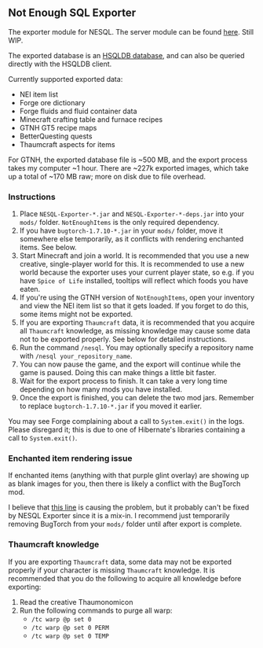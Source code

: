 ## Not Enough SQL Exporter

The exporter module for NESQL. The server module can be found
[here](https://github.com/D-Cysteine/nesql-server). Still WIP.

The exported database is an
[HSQLDB database](http://hsqldb.org/), and can also be queried directly with the
HSQLDB client.

Currently supported exported data:

* NEI item list
* Forge ore dictionary
* Forge fluids and fluid container data
* Minecraft crafting table and furnace recipes
* GTNH GT5 recipe maps
* BetterQuesting quests
* Thaumcraft aspects for items

For GTNH, the exported database file is ~500 MB, and the export process takes my
computer ~1 hour. There are ~227k exported images, which take up a total of
~170 MB raw; more on disk due to file overhead.

### Instructions

1. Place `NESQL-Exporter-*.jar` and `NESQL-Exporter-*-deps.jar` into your
   `mods/` folder. `NotEnoughItems` is the only required dependency.
2. If you have `bugtorch-1.7.10-*.jar` in your `mods/` folder, move it somewhere
   else temporarily, as it conflicts with rendering enchanted items. See below.
3. Start Minecraft and join a world. It is recommended that you use a new
   creative, single-player world for this. It is recommended to use a new world
   because the exporter uses your current player state, so e.g. if you have
   `Spice of Life` installed, tooltips will reflect which foods you have eaten.
4. If you're using the GTNH version of `NotEnoughItems`, open your inventory and
   view the NEI item list so that it gets loaded. If you forget to do this, some
   items might not be exported.
5. If you are exporting `Thaumcraft` data, it is recommended that you acquire
   all `Thaumcraft` knowledge, as missing knowledge may cause some data not to
   be exported properly. See below for detailed instructions.
6. Run the command `/nesql`. You may optionally specify a repository name with
   `/nesql your_repository_name`.
7. You can now pause the game, and the export will continue while the game is
   paused. Doing this can make things a little bit faster.
8. Wait for the export process to finish. It can take a very long time depending
   on how many mods you have installed.
9. Once the export is finished, you can delete the two mod jars. Remember to
   replace `bugtorch-1.7.10-*.jar` if you moved it earlier.

You may see Forge complaining about a call to `System.exit()` in the logs.
Please disregard it; this is due to one of Hibernate's libraries containing a
call to `System.exit()`.

### Enchanted item rendering issue

If enchanted items (anything with that purple glint overlay) are showing up as
blank images for you, then there is likely a conflict with the BugTorch mod.

I believe that
[this line](https://github.com/GTNewHorizons/BugTorch/blob/adec7fb0d48f499344cb9f4cf9c2f597b6ddb687/src/main/java/jss/bugtorch/mixins/minecraft/client/renderer/entity/MixinItemRenderer.java)
is causing the problem, but it probably can't be fixed by NESQL Exporter since
it is a mix-in. I recommend just temporarily removing BugTorch from your `mods/`
folder until after export is complete.

### Thaumcraft knowledge

If you are exporting `Thaumcraft` data, some data may not be exported properly
if your character is missing `Thaumcraft` knowledge. It is recommended that you
do the following to acquire all knowledge before exporting:

1. Read the creative Thaumonomicon
2. Run the following commands to purge all warp:
   * `/tc warp @p set 0`
   * `/tc warp @p set 0 PERM`
   * `/tc warp @p set 0 TEMP`
